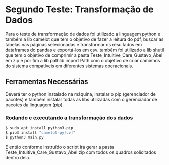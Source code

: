 # Segundo Teste: Transformação de Dados

Para o teste de transformação de dados foi utilizado a linguagem python e também a lib camelot que tem o objetivo de fazer a leitura do pdf, buscar as tabelas nas páginas selecionadas e transformar os resultados em dataframes do pandas e exportá-los em csv. também foi utilizado a lib shutil que tem o objetivo de comprimir a pasta Teste_Intuitive_Care_Gustavo_Abel em zip e por fim a lib pathlib import Path com o objetivo de criar caminhos do sistema compatíveis em diferentes sistemas operacionais.
 
 ## Ferramentas Necessárias
 Deverá ter o python instalado na máquina, instalar o pip (gerenciador de pacotes) e também instalar todas as libs utilizadas com o gerenciador de pacotes da linguagem (pip).
 
 ### Rodando e executando a transformação dos dados
 ```bash
 $ sudo apt install python3-pip
 $ pip3 install "camelot-py[cv]"
 $ python3 main.py
 ```
 E então conforme instruído o script irá gerar a pasta Teste_Intuitive_Care_Gustavo_Abel.zip com todos os quadros solicitados dentro dela.
 
